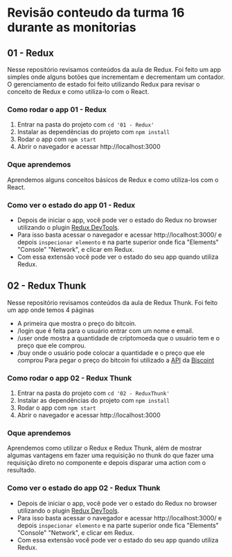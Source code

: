# Revisão conteudo da turma 16 durante as monitorias

## 01 - Redux

Nesse repositório revisamos conteúdos da aula de Redux. Foi feito um app simples onde alguns botões que incrementam e decrementam um contador.
O gerenciamento de estado foi feito utilizando Redux para revisar o conceito de Redux e como utiliza-lo com o React.

### Como rodar o app 01 - Redux

1. Entrar na pasta do projeto com `cd '01 - Redux'`
2. Instalar as dependências do projeto com `npm install`
3. Rodar o app com `npm start`
4. Abrir o navegador e acessar http://localhost:3000

### Oque aprendemos

Aprendemos alguns conceitos básicos de Redux e como utiliza-los com o React.

### Como ver o estado do app 01 - Redux

 - Depois de iniciar o app, você pode ver o estado do Redux no browser utilizando o plugin [Redux DevTools](https://chrome.google.com/webstore/detail/redux-devtools/lmhkpmbekcpmknklioeibfkpmmfibljd?hl=pt-BR).
 - Para isso basta acessar o navegador e acessar http://localhost:3000/ e depois `inspecionar elemento` e na parte superior onde fica "Elements" "Console" "Network", e clicar em Redux.
 - Com essa extensão você pode ver o estado do seu app quando utiliza Redux.

## 02 - Redux Thunk

Nesse repositório revisamos conteúdos da aula de Redux Thunk. Foi feito um app onde temos 4 páginas
- A primeira que mostra o preço do bitcoin.
- /login que é feita para o usuário entrar com um nome e email.
- /user onde mostra a quantidade de criptomoeda que o usuário tem e o preço que ele comprou.
- /buy onde o usuário pode colocar a quantidade e o preço que ele comprou
Para pegar o preço do bitcoin foi utilizado a [API](https://biscoint.io/docs/api) da [Biscoint](https://biscoint.io/buy/btc/brl?amount=1000&isQuote=true) 

### Como rodar o app 02 - Redux Thunk

1. Entrar na pasta do projeto com `cd '02 - ReduxThunk'`
2. Instalar as dependências do projeto com `npm install`
3. Rodar o app com `npm start`
4. Abrir o navegador e acessar http://localhost:3000

### Oque aprendemos

Aprendemos como utilizar o Redux e Redux Thunk, além de mostrar algumas vantagens em fazer uma requisição no thunk do que fazer uma requisição direto no componente e depois disparar uma action com o resultado.

### Como ver o estado do app 02 - Redux Thunk

 - Depois de iniciar o app, você pode ver o estado do Redux no browser utilizando o plugin [Redux DevTools](https://chrome.google.com/webstore/detail/redux-devtools/lmhkpmbekcpmknklioeibfkpmmfibljd?hl=pt-BR).
 - Para isso basta acessar o navegador e acessar http://localhost:3000/ e depois `inspecionar elemento` e na parte superior onde fica "Elements" "Console" "Network", e clicar em Redux.
 - Com essa extensão você pode ver o estado do seu app quando utiliza Redux.
